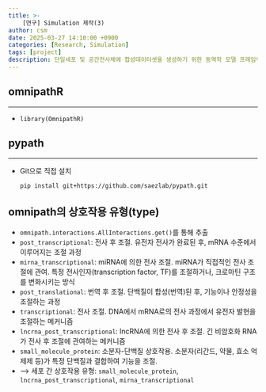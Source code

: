 ```yaml
---
title: >-
    [연구] Simulation 제작(3)
author: csm
date: 2025-03-27 14:10:00 +0900
categories: [Research, Simulation]
tags: [project]
description: 단일세포 및 공간전사체에 합성데이터셋을 생성하기 위한 동역학 모델 프레임워크
---
```


## omnipathR
---
- `library(OmnipathR)`


## pypath
---
- Git으로 직접 설치
    ```
    pip install git+https://github.com/saezlab/pypath.git
    ```

## omnipath의 상호작용 유형(type)
- `omnipath.interactions.AllInteractions.get()`를 통해 추출
- `post_transcriptional`: 전사 후 조절. 유전자 전사가 완료된 후, mRNA 수준에서 이루어지는 조절 과정
- `mirna_transcriptional`: miRNA에 의한 전사 조절. miRNA가 직접적인 전사 조절에 관여. 특정 전사인자(transcription factor, TF)를 조절하거나, 크로마틴 구조를 변화시키는 방식
- `post_translational`: 번역 후 조절. 단백질이 합성(번역)된 후, 기능이나 안정성을 조절하는 과정
- `transcriptional`: 전사 조절. DNA에서 mRNA로의 전사 과정에서 유전자 발현을 조절하는 메커니즘
- `lncrna_post_transcriptional`: lncRNA에 의한 전사 후 조절. 긴 비암호화 RNA가 전사 후 조절에 관여하는 메커니즘
- `small_molecule_protein`: 소분자-단백질 상호작용. 소분자(리간드, 약물, 효소 억제제 등)가 특정 단백질과 결합하여 기능을 조절. 
- ⟶ 세포 간 상호작용 유형: `small_molecule_protein`, `lncrna_post_transcriptional`, `mirna_transcriptional`

<script src="https://gist.github.com/choisunmi00/8272b03a29270b164773e36787ee1900.js"></script>